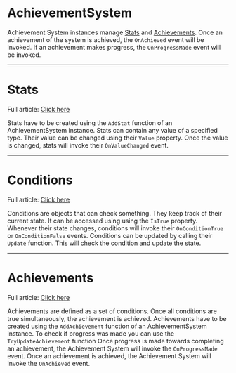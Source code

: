 AchievementSystem
===
Achievement System instances manage [Stats](Concepts/Stats.md) and [Achievements](Concepts/Achievements.md).
Once an achievement of the system is achieved, the `OnAchieved` event will be invoked.
If an achievement makes progress, the `OnProgressMade` event will be invoked.

---
# Stats
Full article: [Click here](Concepts/Stats.md)

Stats have to be created using the `AddStat` function of an AchievementSystem instance.
Stats can contain any value of a specified type.
Their value can be changed using their `Value` property.
Once the value is changed, stats will invoke their `OnValueChanged` event.

---
# Conditions
Full article: [Click here](Concepts/Conditions.md)

Conditions are objects that can check something. They keep track of their current state. It can be accessed using using the `IsTrue` property.
Whenever their state changes, conditions will invoke their `OnConditionTrue` or `OnConditionFalse` events.
Conditions can be updated by calling their `Update` function. This will check the condition and update the state.

---
# Achievements
Full article: [Click here](Concepts/Achievements.md)

Achievements are defined as a set of conditions. Once all conditions are true simultaneously, the achievement is achieved.
Achievements have to be created using the `AddAchievement` function of an AchievementSystem instance.
To check if progress was made you can use the `TryUpdateAchievement` function
Once progress is made towards completing an achievement, the Achievement System will invoke the `OnProgressMade` event.
Once an achievement is achieved, the Achievement System will invoke the `OnAchieved` event.
